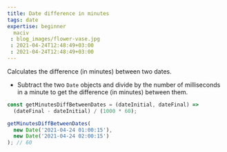 ```yaml
---
title: Date difference in minutes
tags: date
expertise: beginner
  maciv
 : blog_images/flower-vase.jpg
 : 2021-04-24T12:48:49+03:00
 : 2021-04-24T12:48:49+03:00
---
```


Calculates the difference (in minutes) between two dates.

- Subtract the two `Date` objects and divide by the number of milliseconds in a minute to get the difference (in minutes) between them.

```js
const getMinutesDiffBetweenDates = (dateInitial, dateFinal) =>
  (dateFinal - dateInitial) / (1000 * 60);
```

```js
getMinutesDiffBetweenDates(
  new Date('2021-04-24 01:00:15'),
  new Date('2021-04-24 02:00:15')
); // 60
```
